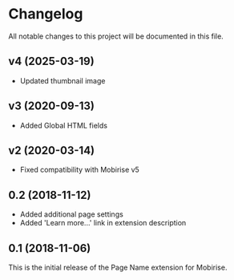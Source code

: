 # Changelog

All notable changes to this project will be documented in this file.

## v4 (2025-03-19)

- Updated thumbnail image

## v3 (2020-09-13)

- Added Global HTML fields

## v2 (2020-03-14)

- Fixed compatibility with Mobirise v5

## 0.2 (2018-11-12)

- Added additional page settings
- Added 'Learn more...' link in extension description

## 0.1 (2018-11-06)

This is the initial release of the Page Name extension for Mobirise.